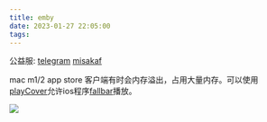 ```yaml
---
title: emby
date: 2023-01-27 22:05:00
tags:
---
```




公益服: [telegram](https://t.me/MisakaF_Emby_chat1) [misakaf](https://wiki.misakaf.org/#/初次接触/1)

mac m1/2 app store 客户端有时会内存溢出，占用大量内存。可以使用[playCover](https://playcover.io/)允许ios程序[fallbar](https://decrypt.day/app/id1558391784)播放。

![](assets/emby.png)
